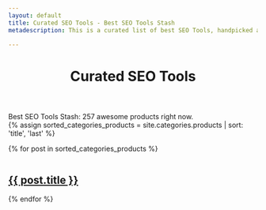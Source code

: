 ```yaml
---
layout: default
title: Curated SEO Tools - Best SEO Tools Stash
metadescription: This is a curated list of best SEO Tools, handpicked and time proven. Best SEO Tools Stash - 244 awesome products right now. Best SEO tools 2019.

---
```


<header>
<h1>Curated SEO Tools</h1>
</header>
Best SEO Tools Stash: 257 awesome products right now.


<section class="tiles">
{% assign sorted_categories_products = site.categories.products | sort: 'title', 'last' %}

{% for post in sorted_categories_products %}
	<article class="style{{ forloop.index | random_number: 0, 10 }}">
		<span class="image">
			<img src="{{ site.url }}{{ site.baseurl }}/images/pic0{{ forloop.index | random_number: 1, 9 }}.jpg" alt="" />
		</span>
		<a href="{{ post.url | prepend:site.baseurl | prepend:site.url }}">
			<h2>{{ post.title }}</h2>
			<div class="content">
			</div>
		</a>
	</article>
{% endfor %}

</section>
